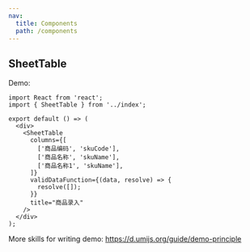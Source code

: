 ```yaml
---
nav:
  title: Components
  path: /components
---
```


## SheetTable

Demo:

```tsx
import React from 'react';
import { SheetTable } from '../index';

export default () => (
  <div>
    <SheetTable
      columns={[
        ['商品编码', 'skuCode'],
        ['商品名称', 'skuName'],
        ['商品名称1', 'skuName'],
      ]}
      validDataFunction={(data, resolve) => {
        resolve([]);
      }}
      title="商品录入"
    />
  </div>
);
```

More skills for writing demo: https://d.umijs.org/guide/demo-principle
